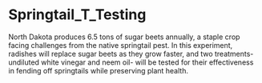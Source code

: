 # Springtail_T_Testing
North Dakota produces 6.5 tons of sugar beets annually, a staple crop facing challenges from the native springtail pest. In this experiment, radishes will replace sugar beets as they grow faster, and two treatments- undiluted white vinegar and neem oil- will be tested for their effectiveness in fending off springtails while preserving plant health.
